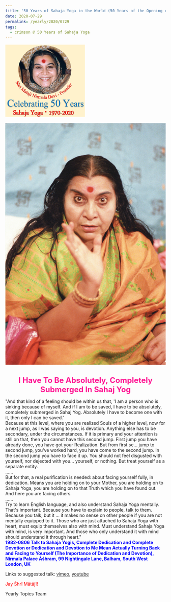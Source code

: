 ```yaml
---
title: '50 Years of Sahaja Yoga in the World (50 Years of the Opening of the Sahasrāra Chakra), Post 25'
date: 2020-07-29
permalink: /yearly/2020/0729
tags:
  - crimson @ 50 Years of Sahaja Yoga
---
```


<div style="text-align: left"><img src="/images/Celebrating50YearsSahajaYoga.png" width="250" /></div><br>

<div style="text-align: center"><img src="/images/image467.png" /></div>

<br>
<p style="color:DeepPink; text-align:center">
<font size="+2"><b>I Have To Be Absolutely, Completely Submerged In Sahaj Yog</b><br></font>
</p>

<p>
"And that kind of a feeling should be within us that, 'I am a person who is sinking because of myself. And if I am to be saved, I have to be absolutely, completely submerged in Sahaj Yog. Absolutely I have to become one with it, then only I can be saved.'<br>
Because at this level, where you are realized Souls of a higher level, now for a next jump, as I was saying to you, is devotion. Anything else has to be secondary, under the circumstances. If it is primary and your attention is still on that, then you cannot have this second jump. First jump you have already done, you have got your Realization. But from first se... jump to second jump, you've worked hard, you have come to the second jump. In the second jump you have to face it up. You should not feel disgusted with yourself, nor dejected with you... yourself, or nothing. But treat yourself as a separate entity.<br>
......<br>
But for that, a real purification is needed: about facing yourself fully, in dedication. Means you are holding on to your Mother, you are holding on to Sahaja Yoga, you are holding on to that Truth which you have found out. And here you are facing others.<br>
......<br>
Try to learn English language, and also understand Sahaja Yoga mentally. That's important. Because you have to explain to people, talk to them. Because you talk, but it ... it makes no sense on other people if you are not mentally equipped to it. Those who are just attached to Sahaja Yoga with heart, must equip themselves also with mind. Must understand Sahaja Yoga with mind, is very important. And those who only understand it with mind should understand it through heart."<br>
<font color="blue"><b>1982-0806 Talk to Sahaja Yogis, Complete Dedication and Complete Devotion or Dedication and Devotion to Me Mean Actually Turning Back and Facing to Yourself (The Importance of Dedication and Devotion), Nirmala Palace Āśhram, 99 Nightingale Lane, Balham, South West London, UK</b></font><br>
</p>

Links to suggested talk: <a href="https://vimeo.com/23677189"> vimeo</a>, <a href="https://www.youtube.com/watch?v=RYkVaE9wzQE"> youtube</a><br>

<p style="color:red;">Jay Śhrī Mātājī!<br></p>

Yearly Topics Team